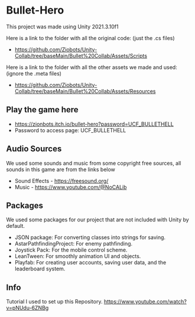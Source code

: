# Bullet-Hero
This project was made using Unity 2021.3.10f1

Here is a link to the folder with all the original code: (just the .cs files)
- https://github.com/Ziobots/Unity-Collab/tree/baseMain/Bullet%20Collab/Assets/Scripts

Here is a link to the folder with all the other assets we made and used: (ignore the .meta files)
- https://github.com/Ziobots/Unity-Collab/tree/baseMain/Bullet%20Collab/Assets/Resources


## Play the game here
- https://zionbots.itch.io/bullet-hero?password=UCF_BULLETHELL
- Password to access page: UCF_BULLETHELL

## Audio Sources
We used some sounds and music from some copyright free sources, all sounds in this game are from the links below

- Sound Effects - https://freesound.org/
- Music - https://www.youtube.com/@NoCALib

## Packages
We used some packages for our project that are not included with Unity by default.
- JSON package: For converting classes into strings for saving.
- AstarPathfindingProject: For enemy pathfinding.
- Joystick Pack: For the mobile control scheme.
- LeanTween: For smoothly animation UI and objects.
- Playfab: For creating user accounts, saving user data, and the leaderboard system.

## Info
Tutorial I used to set up this Repository.
https://www.youtube.com/watch?v=pNUdu-6ZNBg
